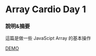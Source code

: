 # Array Cardio Day 1

### 說明&摘要

這篇是做一些 JavaScipt Array 的基本操作

[DEMO](https://darknya.github.io/JavaScript30/04%20-%20Array%20Cardio%20Day%201/index-START.html)

